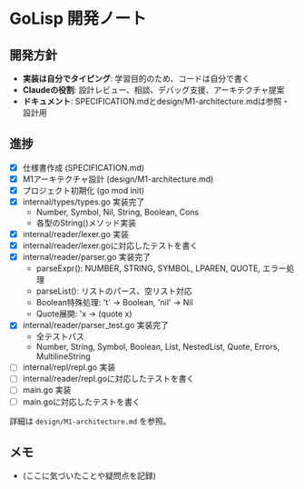 # GoLisp 開発ノート

## 開発方針

- **実装は自分でタイピング**: 学習目的のため、コードは自分で書く
- **Claudeの役割**: 設計レビュー、相談、デバッグ支援、アーキテクチャ提案
- **ドキュメント**: SPECIFICATION.mdとdesign/M1-architecture.mdは参照・設計用

## 進捗

- [x] 仕様書作成 (SPECIFICATION.md)
- [x] M1アーキテクチャ設計 (design/M1-architecture.md)
- [x] プロジェクト初期化 (go mod init)
- [x] internal/types/types.go 実装完了
  - Number, Symbol, Nil, String, Boolean, Cons
  - 各型のString()メソッド実装
- [X] internal/reader/lexer.go 実装
- [X] internal/reader/lexer.goに対応したテストを書く
- [x] internal/reader/parser.go 実装完了
  - parseExpr(): NUMBER, STRING, SYMBOL, LPAREN, QUOTE, エラー処理
  - parseList(): リストのパース、空リスト対応
  - Boolean特殊処理: 't' → Boolean, 'nil' → Nil
  - Quote展開: 'x → (quote x)
- [x] internal/reader/parser_test.go 実装完了
  - 全テストパス
  - Number, String, Symbol, Boolean, List, NestedList, Quote, Errors, MultilineString
- [ ] internal/repl/repl.go 実装
- [ ] internal/reader/repl.goに対応したテストを書く
- [ ] main.go 実装
- [ ] main.goに対応したテストを書く

詳細は `design/M1-architecture.md` を参照。

## メモ

- (ここに気づいたことや疑問点を記録)
